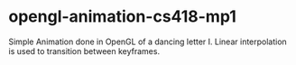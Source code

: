# opengl-animation-cs418-mp1
Simple Animation done in OpenGL of a dancing letter I. Linear interpolation is used to transition between keyframes. 
